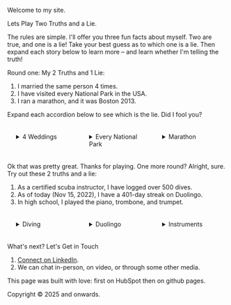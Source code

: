 <style type="text/css">
    .flex-container {
        display: flex;
        flex-direction: row;
    }
    .mp10 {
        margin: 10px;
        padding: 10px;
    }
    .basis33 {
        flex-basis: 33%;
    }
</style>

Welcome to my site.

Lets Play Two Truths and a Lie.

The rules are simple. I'll offer you three fun facts about myself. Two are true, and one is a lie! Take your best guess as to which one is a lie. Then expand each story below to learn more – and learn whether I'm telling the truth!

Round one: My 2 Truths and 1 Lie:
1. I married the same person 4 times.
1. I have visited every National Park in the USA.
1. I ran a marathon, and it was Boston 2013.

Expand each accordion below to see which is the lie. Did I fool you?

<div class="flex-container">
    <details class="basis33 mp10"><summary>4 Weddings</summary>
        <p><strong>True.</strong></p>
        <p>My wife Julia and I had four separate wedding ceremonies (or at least 4 different receptions/parties), to include friends and family in different parts of the world:
        <ol>
            <li>Toronto, Ontario, Canada – a hybrid event in July 2014! We hosted a civil ceremony including local guests in-person, with several others joining on Skype.</li>
            <li>Qingdao, Shandong, China – with Julia's maternal grandparents, relatives, and friends. A seafood banquet.</li>
            <li>Shanghai, China – with Julia's paternal grandparents, relatives, and friends. A wonderful urban adventure.</li>
            <li>Wilmington, Delaware, USA – the big party with most of our North American friends. Now we have 4 anniversaries to celebrate!</li>
        </ol>
        <!-- Pictured: Julia and Sam (red dress and red tie towards the right) dance at the North York Civic Center during a casual swing dance event on the same day as our civil ceremony. -->
        </p>
    </details>
    <details class="basis33 mp10"><summary>Every National Park</summary>
        <p><strong>False.</strong></p>
        <p>At least as of writing this in 2022, and reviewing it in 2025, I have not been to every national park in the USA. But I have visited several national parks! My wife and I love getting out to explore nature, seeing new places, and collecting stamps. We are often up for a new hiking adventure. We decorate our home with maps collected from our travels – nice reminders of our favorite places.
        <!-- Pictured: we are posing at Moraine Lake in Banff. That's a Canadian National Park! That may have been a hint. 😉  -->
        We have visited quite a few national parks in the States as well – with Death Valley, Lassen, Acadia, and Canyonlands all standing out in their own ways.
        </p>
    </details>
    <details class="basis33 mp10"><summary>Marathon</summary>
        <p><strong>True.</strong></p>
        <p>That was a memorable day: wonderful and terrible at once. I wrote about it, and you can
        <a href="https://blog.sqsinger.com/2013/04/17/boston-marathon-2013/">read my story here</a>.</p>
    </details>
</div>


<!-- Moraine Lake Banff – Sam and Julia pose on the rockpile trail before mountains and the blue Moraine Lake National Parks -->
<!-- I have visited every National Park in the USA. Have you really? -->
<!-- BAA Half Afterwards Boston Marathon 2013 I ran a marathon, and it was Boston 2013. You did? -->
<!-- Pictured: Sam and several friends after completing the BAA Half Marathon, a few months before the 2013 full marathon. -->

Ok that was pretty great. Thanks for playing. One more round? Alright, sure. Try out these 2 truths and a lie:
1. As a certified scuba instructor, I have logged over 500 dives. 
1. As of today (Nov 15, 2022), I have a 401-day streak on Duolingo.
1. In high school, I played the piano, trombone, and trumpet.

<div class="flex-container">
    <details class="basis33 mp10"><summary>Diving</summary>
        <p><strong>False.</strong></p>
        <p>Not even close. I have never gone scuba diving. However, I used to do a different kind of diving – the kind from a one-meter springboard. And I was pretty ok. Top 10 in the state of Delaware. It's a small state.
        <!-- Here I am upside-down mid reverse. -->
        </p>
    </details>
    <details class="basis33 mp10"><summary>Duolingo</summary>
        <p><strong>True.</strong></p>
        <p>I am studying Mandarin Chinese and have been at it consistently for 401 days as of writing this on Nov 15, 2022. I've also used Duolingo to improve my Spanish, French, Latin, and Italian. But I've spent the most time learning Mandarin, to better connect with my wife's family. Duolingo learning Mandarin</p>
    </details>
    <details class="basis33 mp10"><summary>Instruments</summary>
        <p><strong>True.</strong></p>
        <p>I first learned piano, then trombone, then trumpet. I can play all three, but not skillfully anymore. As of high school, I was actively playing all three on a regular basis. Nowadays, I play some improvisational piano and compose music, just for fun.
        <!-- Here I am (left) playing trombone in college, at a graduation event. -->
        </p>
    </details>
</div>

<!-- A few photos Just a few adventures and fun moments. Minimal context per photo. Feel free to ask me about any/all of these pictures. Click on any photo to see it full-size, and scroll down for captions. If you are logged into HubSpot, then the button to close the lightbox may be obscured by the sprocket button. I'll see if there is an easy fix for that. :) leaves in Wisconsin Julia hanging out in a submerged bench Iceland at Godafoss ballroom dance instructions Goobers Diner with Parents Hello Boston Kitten Mom adopted Stella is the best dog -->

What's next? Let's Get in Touch

1. [Connect on LinkedIn](https://www.linkedin.com/in/sqsinger/).
1. We can chat in-person, on video, or through some other media.

This page was built with love: first on HubSpot then on github pages.

Copyright © 2025 and onwards.
